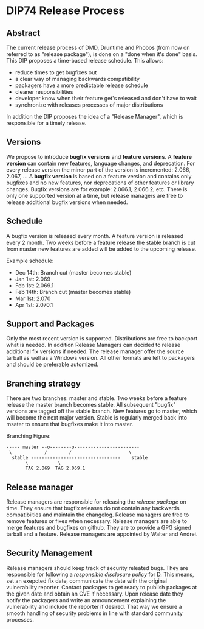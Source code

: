 DIP74 Release Process
=====================

Abstract
--------
The current release process of DMD, Druntime and Phobos (from now on referred to
as "release package"), is done on a "done when it's done" basis. This DIP
proposes a time-based release schedule. This allows:

 * reduce times to get bugfixes out
 * a clear way of managing backwards compatibility
 * packagers have a more predictable release schedule
 * cleaner responsibilities
 * developer know when their feature get's released and don't have to wait
 * synchronize with releases processes of major distributions

In addition the DIP proposes the idea of a "Release Manager", which
is responsible for a timely release.

Versions
--------
We propose to introduce **bugfix versions** and **feature versions**. A
**feature version** can contain new features, language changes, and
deprecation. For every release version the minor part of the version
is incremented: 2.066, 2.067, ...  A **bugfix version** is based
on a feature version and contains only bugfixes and no new features,
nor deprecations of other features or library changes. Bugfix
versions are for example: 2.066.1, 2.066.2, etc. There is only one
supported version at a time, but release managers are free to release
additional bugfix versions when needed.

Schedule
--------
A bugfix version is released every month. A feature version is released
every 2 month. Two weeks before a feature release the stable branch is
cut from master new features are added will be added to the upcoming
release.

Example schedule:

  - Dec 14th: Branch cut (master becomes stable)
  - Jan 1st: 2.069
  - Feb 1st: 2.069.1
  - Feb 14th: Branch cut (master becomes stable)
  - Mar 1st: 2.070
  - Apr 1st: 2.070.1

Support and Packages
------
Only the most recent version is supported. Distributions are free to backport
what is needed. In addition Release Managers can decided to release additional
fix versions if needed. The release manager offer the source tarball as well
as a Windows version. All other formats are left to packagers and should be
preferable automized.

Branching strategy
------------------
There are two branches: master and stable. Two weeks before a feature
release the master branch becomes stable. All subsequent "bugfix"
versions are tagged off the stable branch. New features go to master,
which will become the next major version. Stable is regularly merged back
into msater to ensure that bugfixes make it into master.

Branching Figure:

    ----- master --o--------o------------------------
     \            /        /                     \
      stable ---------------------------------    stable
           \           \
           TAG 2.069  TAG 2.069.1


Release manager
---------------
Release managers are responsible for releasing the *release package* on time.
They ensure that bugfix releases do not contain any backwards compatibiities and
maintain the changelog. Release managers are free to remove features or fixes
when necessary. Release managers are able to merge features and bugfixes on
github. They are to provide a GPG signed tarball and a feature. Release managers
are appointed by Walter and Andrei.

Security Management
-----------------
Release managers should keep track of security releated bugs. They
are responsible for following a *responsible disclosure policy* for
D. This means, set an exepcted fix date, communicate the date with
the original vulnerability reporter. Contact packages to get ready
to publish packages at the given date and obtain an CVE if necessary.
Upon release date they notify the packagers and write an announcement
explaining the vulnerability and include the reporter if desired. That
way we ensure a smooth handling of security problems in line with
standard community processes.
